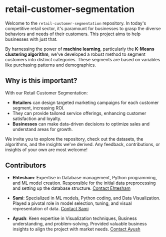 # retail-customer-segmentation

Welcome to the `retail-customer-segmentation` repository. In today's competitive retail sector, it's paramount for businesses to grasp the diverse behaviors and needs of their customers. This project aims to help businesses with just that.

By harnessing the power of **machine learning**, particularly the **K-Means clustering algorithm**, we've developed a robust method to segment customers into distinct categories. These segments are based on variables like purchasing patterns and demographics.

## Why is this important? 

With our Retail Customer Segmentation:

- **Retailers** can design targeted marketing campaigns for each customer segment, increasing ROI.
- They can provide tailored service offerings, enhancing customer satisfaction and loyalty.
- **Businesses** can make data-driven decisions to optimize sales and understand areas for growth.

We invite you to explore the repository, check out the datasets, the algorithms, and the insights we've derived. Any feedback, contributions, or insights of your own are most welcome!

## Contributors

- **Ehtesham**: Expertise in Database management, Python programming, and ML model creation. Responsible for the initial data preprocessing and setting up the database structure. [Contact Ehtesham](https://github.com/esana1)

- **Sami**: Specialized in ML models, Python coding, and Data Visualization. Played a pivotal role in model selection, tuning, and visual representation of data. [Contact Sami](https://github.com/samisaud)

- **Ayush**: Keen expertise in Visualization techniques, Business understanding, and problem-solving. Provided valuable business insights to align the project with market needs. [Contact Ayush](https://github.com/asriv106)
